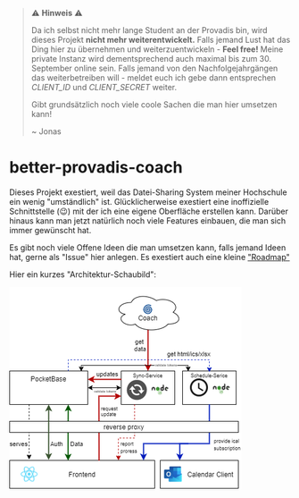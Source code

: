 > ⚠️ **Hinweis** ⚠️
> 
> Da ich selbst nicht mehr lange Student an der Provadis bin, wird dieses Projekt **nicht mehr weiterentwickelt.** Falls jemand Lust hat das Ding hier zu übernehmen und weiterzuentwickeln - **Feel free!**
> Meine private Instanz wird dementsprechend auch maximal bis zum 30. September online sein. Falls jemand von den Nachfolgejahrgängen das weiterbetreiben will - meldet euch ich gebe dann entsprechen _CLIENT_ID_ und _CLIENT_SECRET_ weiter.
>
> Gibt grundsätzlich noch viele coole Sachen die man hier umsetzen kann!
>
> ~ Jonas

# better-provadis-coach

Dieses Projekt exestiert, weil das Datei-Sharing System meiner Hochschule ein wenig "umständlich" ist. Glücklicherweise exestiert eine inoffizielle Schnittstelle (😉) mit der ich eine eigene Oberfläche erstellen kann. Darüber hinaus kann man jetzt natürlich noch viele Features einbauen, die man sich immer gewünscht hat.

Es gibt noch viele Offene Ideen die man umsetzen kann, falls jemand Ideen hat, gerne als "Issue" hier anlegen. Es exestiert auch eine kleine ["Roadmap"](https://github.com/users/jonas-ponas/projects/2)

Hier ein kurzes "Architektur-Schaubild":

![alt](./docs/Concept.png)
